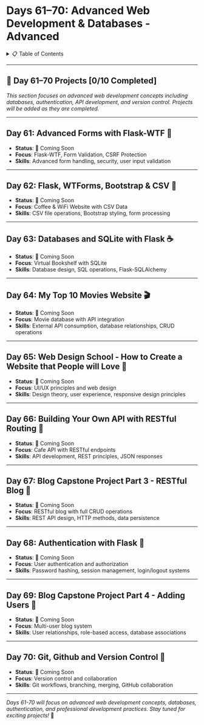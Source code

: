 <a name="day-61-70"></a>

# Days 61–70: Advanced Web Development & Databases - Advanced

<details>
<summary>📋 Table of Contents</summary>

- [Days 61–70: Advanced Web Development & Databases - Advanced](#days-6170-advanced-web-development--databases---advanced)
  - [Day 61: Advanced Forms with Flask-WTF 📝](#day-61-advanced-forms-with-flask-wtf-)
  - [Day 62: Flask, WTForms, Bootstrap & CSV 💼](#day-62-flask-wtforms-bootstrap--csv-)
  - [Day 63: Databases and SQLite with Flask ☕](#day-63-databases-and-sqlite-with-flask-)
  - [Day 64: My Top 10 Movies Website 🎬](#day-64-my-top-10-movies-website-)
  - [Day 65: Web Design School - How to Create a Website that People will Love 🎨](#day-65-web-design-school---how-to-create-a-website-that-people-will-love-)
  - [Day 66: Building Your Own API with RESTful Routing 🔌](#day-66-building-your-own-api-with-restful-routing-)
  - [Day 67: Blog Capstone Project Part 3 - RESTful Blog 📰](#day-67-blog-capstone-project-part-3---restful-blog-)
  - [Day 68: Authentication with Flask 🔐](#day-68-authentication-with-flask-)
  - [Day 69: Blog Capstone Project Part 4 - Adding Users 👥](#day-69-blog-capstone-project-part-4---adding-users-)
  - [Day 70: Git, Github and Version Control 🔄](#day-70-git-github-and-version-control-)

</details>

---

## 📅 Day 61–70 Projects [0/10 Completed]

*This section focuses on advanced web development concepts including databases, authentication, API development, and version control. Projects will be added as they are completed.*

---

<a name="day-61-advanced-forms-with-flask-wtf"></a>

## Day 61: Advanced Forms with Flask-WTF 📝

- **Status**: 🚧 Coming Soon
- **Focus**: Flask-WTF, Form Validation, CSRF Protection
- **Skills**: Advanced form handling, security, user input validation

---

<a name="day-62-flask-wtforms-bootstrap--csv"></a>

## Day 62: Flask, WTForms, Bootstrap & CSV 💼

- **Status**: 🚧 Coming Soon  
- **Focus**: Coffee & WiFi Website with CSV Data
- **Skills**: CSV file operations, Bootstrap styling, form processing

---

<a name="day-63-databases-and-sqlite-with-flask"></a>

## Day 63: Databases and SQLite with Flask ☕

- **Status**: 🚧 Coming Soon
- **Focus**: Virtual Bookshelf with SQLite
- **Skills**: Database design, SQL operations, Flask-SQLAlchemy

---

<a name="day-64-my-top-10-movies-website"></a>

## Day 64: My Top 10 Movies Website 🎬

- **Status**: 🚧 Coming Soon
- **Focus**: Movie database with API integration
- **Skills**: External API consumption, database relationships, CRUD operations

---

<a name="day-65-web-design-school"></a>

## Day 65: Web Design School - How to Create a Website that People will Love 🎨

- **Status**: 🚧 Coming Soon
- **Focus**: UI/UX principles and web design
- **Skills**: Design theory, user experience, responsive design principles

---

<a name="day-66-building-your-own-api"></a>

## Day 66: Building Your Own API with RESTful Routing 🔌

- **Status**: 🚧 Coming Soon
- **Focus**: Cafe API with RESTful endpoints
- **Skills**: API development, REST principles, JSON responses

---

<a name="day-67-blog-capstone-project-part-3"></a>

## Day 67: Blog Capstone Project Part 3 - RESTful Blog 📰

- **Status**: 🚧 Coming Soon
- **Focus**: RESTful blog with full CRUD operations
- **Skills**: REST API design, HTTP methods, data persistence

---

<a name="day-68-authentication-with-flask"></a>

## Day 68: Authentication with Flask 🔐

- **Status**: 🚧 Coming Soon
- **Focus**: User authentication and authorization
- **Skills**: Password hashing, session management, login/logout systems

---

<a name="day-69-blog-capstone-project-part-4"></a>

## Day 69: Blog Capstone Project Part 4 - Adding Users 👥

- **Status**: 🚧 Coming Soon
- **Focus**: Multi-user blog system
- **Skills**: User relationships, role-based access, database associations

---

<a name="day-70-git-github-and-version-control"></a>

## Day 70: Git, Github and Version Control 🔄

- **Status**: 🚧 Coming Soon
- **Focus**: Version control and collaboration
- **Skills**: Git workflows, branching, merging, GitHub collaboration

---

*Days 61-70 will focus on advanced web development concepts, databases, authentication, and professional development practices. Stay tuned for exciting projects!* 🚀
